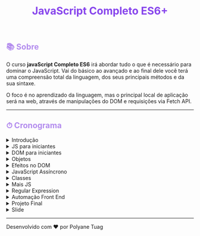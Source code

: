 
<h1 align="center" style="color:#8745ec"><strong>JavaScript Completo ES6+</strong></h1><br>


<h2 style="color:#b38cee">📚 Sobre</h2>

<!-- ## 📚 Sobre -->

O curso **javaScript Completo ES6** irá abordar tudo o que é necessário para dominar o JavaScript. Vai do básico ao avançado e ao final dele você terá uma compreensão total da linguagem, dos seus principais métodos e da sua sintaxe.

O foco é no aprendizado da linguagem, mas o principal local de aplicação será na web, através de manipulações do DOM e requisições via Fetch API.


---

<h2 style="color:#b38cee">⏱ Cronograma </h2>

<details><summary>Introdução</summary>
<p>

- [x] Linguagem e configuração do ambiente
  
</p>
</details> 

<details><summary>JS para iniciantes</summary>
<p>

  - [x] Variáveis
  - [x] Tipos de Dados 
  - [x] Números e Operadores
  - [x] Boolean e Condicionais
  - [x] Funções 
  - [x] Objetos
  - [x] Tudo é objeto
  - [x] Arrays e Loops
  - [x] Atribuição e Ternário
  - [x] Escopo
</p>
</details> 

<details><summary>DOM para iniciantes</summary>
<p>

  - [x] O que é DOM
  - [x] Seleção de Elementos
  - [x] ForEach e Arrow Function
  - [x] Classes e Atributos
  - [x] Dimensões e Distâncias
  - [x] Eventos
  - [x] Transversing e Manipulação
  - [x] Navegação por Tabs
  - [x] Accordion List
  - [x] Scroll Suave - link interno
  - [x] Animação ao Scroll
</p>
</details> 

<details><summary>Objetos</summary>
<p>

  - [x] Constructor Function
  - [x] Prototype
  - [x] Native, Host e User
  - [x] String
  - [x] Number e Math
  - [x] Array
  - [x] Array e Iteração
  - [x] Function
  - [x] Object

</p>
</details> 

<details><summary>Efeitos no DOM</summary>
<p>

  - [x] Dataset
  - [x] Modules
  - [x] Modal
  - [x] Tooltip
  - [x] Dropdown Menu
  - [x] Event Bublle
  - [x] Clickoutside
  - [x] SetTimeout e setInterval
  - [x] Menu Mobile
  - [x] Anima Números
  - [x] Date Object
  - [x] Forms
  - [x] Button Creator HTML e CSS
  - [x] Button Creator javaScript
  - [x] LocalStorage 
  
</p>
</details> 

<details><summary>JavaScript Assíncrono</summary>
<p>

  - [x] JavaScript Assíncrono
  - [x] Promises
  - [x] Fetch
  - [x] JSON
  - [x] API e HTTP
  - [x] Async Await
  - [x] History API
  - [x] Animais Fetch
  - [x] Bitcoin Fetch
  
</p>
</details> 

<details><summary>Classes</summary>
<p>

  - [x] Classes  
  - [x] Get e Set
  - [x] Extends
  - [x] Countdown
  
</p>
</details> 

<details><summary>Mais JS</summary>
<p>

  - [x] Function Expression  
  - [x] Factory Function
  - [x] Clojures e Debugging
  - [x] Destructuring
  - [x] Rest e Spread
  - [x] Loops e Iterable
  
</p>
</details> 

<details><summary>Regular Expression</summary>
<p>

  - [x] Regexp Seleção
  - [x] Regexp Substituição
  - [ ] Regexp Padrões
  - [ ] Regexp Métodos
  - [ ] Limpar CPF
  - [ ] Validar CPF
  
</p>
</details> 

<details><summary>Automação Front End</summary>
<p>

  
</p>
</details> 

<details><summary>Projeto Final</summary>
<p>

  
</p>
</details> 

<details><summary>Slide</summary>
<p>

  
</p>
</details> 

<!-- - Objetos (constructor functions, prototype, Array, Math, String e mais)
- Efeitos no DOM (Modules, event bubble, setTimeout, forms e mais)
- JavaScript Assíncrono (Promisses, Fetch(novo AJAX), JSON, API, HTTP, Async/Await e mais)
- Classes (class, constructor, get, set, extends e mais)
- Mais JS ( IIFE, factory function, clojures, debbugging, destructuring, rest, iterables)
- Regular Expression (Principais padrões e métodos)
- Automação Front End (CLI, NPM, ESLint, Webpack, Babel e Git)
- Projeto Final (Refatoracão do projeto utilizando classes; Praticando com Git, ESLint e mais)
- Slide (Criação do plugin de slide) -->




---

Desenvolvido com ❤️ por Polyane Tuag